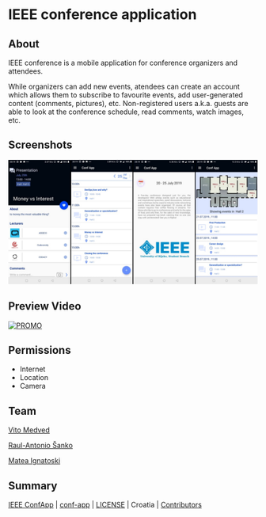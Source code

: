# IEEE conference application

## About

IEEE conference is a mobile application for conference organizers and attendees. 

While organizers can add new events, atendees
can create an account which allows them to subscribe to favourite events, add user-generated content (comments, pictures), etc.
Non-registered users a.k.a. guests are able to look at the conference schedule, read comments, watch images, etc.


## Screenshots
![3images](https://github.com/vitomedved/conf-app/blob/master/screenshots/ss.jpg)

## Preview Video
[![PROMO](https://img.youtube.com/vi/ep2q3A8IpP4/0.jpg)](https://www.youtube.com/watch?v=ep2q3A8IpP4)

## Permissions

- Internet
- Location
- Camera


## Team

[Vito Medved](https://github.com/vitomedved)

[Raul-Antonio Šanko](https://github.com/tonto98)

[Matea Ignatoski](https://github.com/MateaIg)

## Summary
[IEEE ConfApp](https://github.com/vitomedved/conf-app/tree/master/apks) | [conf-app](https://github.com/vitomedved/conf-app/) | [LICENSE](https://github.com/vitomedved/conf-app/blob/master/LICENSE) | Croatia | [Contributors](https://github.com/vitomedved/conf-app/graphs/contributors)

